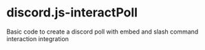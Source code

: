 # discord.js-interactPoll
Basic code to create a discord poll with embed and slash command interaction integration
